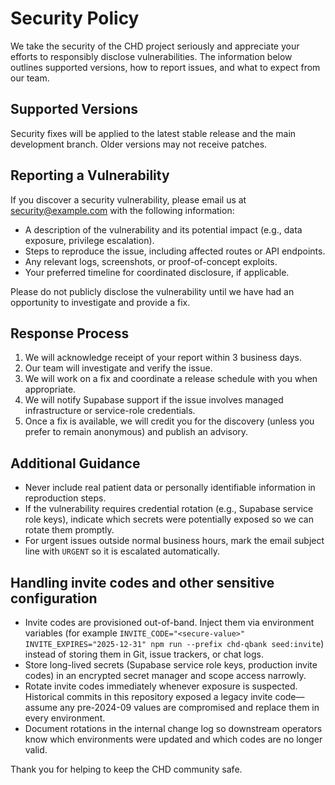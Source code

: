 # Security Policy

We take the security of the CHD project seriously and appreciate your efforts to responsibly disclose vulnerabilities. The information below outlines supported versions, how to report issues, and what to expect from our team.

## Supported Versions
Security fixes will be applied to the latest stable release and the main development branch. Older versions may not receive patches.

## Reporting a Vulnerability
If you discover a security vulnerability, please email us at [security@example.com](mailto:security@example.com) with the following information:
- A description of the vulnerability and its potential impact (e.g., data exposure, privilege escalation).
- Steps to reproduce the issue, including affected routes or API endpoints.
- Any relevant logs, screenshots, or proof-of-concept exploits.
- Your preferred timeline for coordinated disclosure, if applicable.

Please do not publicly disclose the vulnerability until we have had an opportunity to investigate and provide a fix.

## Response Process
1. We will acknowledge receipt of your report within 3 business days.
2. Our team will investigate and verify the issue.
3. We will work on a fix and coordinate a release schedule with you when appropriate.
4. We will notify Supabase support if the issue involves managed infrastructure or service-role credentials.
5. Once a fix is available, we will credit you for the discovery (unless you prefer to remain anonymous) and publish an advisory.

## Additional Guidance

- Never include real patient data or personally identifiable information in reproduction steps.
- If the vulnerability requires credential rotation (e.g., Supabase service role keys), indicate which secrets were potentially exposed so we can rotate them promptly.
- For urgent issues outside normal business hours, mark the email subject line with `URGENT` so it is escalated automatically.

## Handling invite codes and other sensitive configuration

- Invite codes are provisioned out-of-band. Inject them via environment variables (for example `INVITE_CODE="<secure-value>" INVITE_EXPIRES="2025-12-31" npm run --prefix chd-qbank seed:invite`) instead of storing them in Git, issue trackers, or chat logs.
- Store long-lived secrets (Supabase service role keys, production invite codes) in an encrypted secret manager and scope access narrowly.
- Rotate invite codes immediately whenever exposure is suspected. Historical commits in this repository exposed a legacy invite code—assume any pre-2024-09 values are compromised and replace them in every environment.
- Document rotations in the internal change log so downstream operators know which environments were updated and which codes are no longer valid.

Thank you for helping to keep the CHD community safe.
